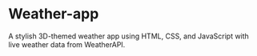 # Weather-app
A stylish 3D-themed weather app using HTML, CSS, and JavaScript with live weather data from WeatherAPI.
